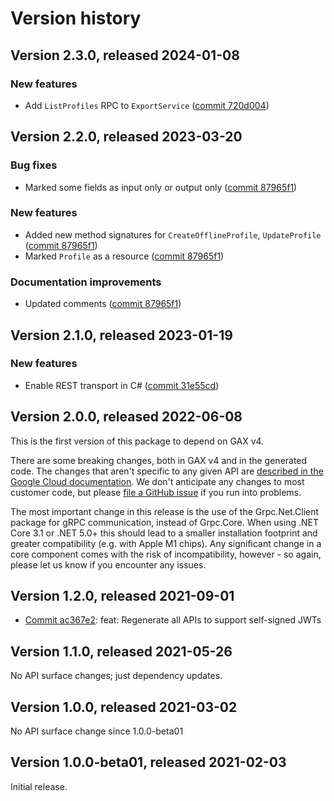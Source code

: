 # Version history

## Version 2.3.0, released 2024-01-08

### New features

- Add `ListProfiles` RPC to `ExportService` ([commit 720d004](https://github.com/googleapis/google-cloud-dotnet/commit/720d004863acc47395697f6bfcb54063f4dd529f))

## Version 2.2.0, released 2023-03-20

### Bug fixes

- Marked some fields as input only or output only ([commit 87965f1](https://github.com/googleapis/google-cloud-dotnet/commit/87965f1990e2eb027e01dfc9f1c7658794bc26b5))

### New features

- Added new method signatures for `CreateOfflineProfile`, `UpdateProfile` ([commit 87965f1](https://github.com/googleapis/google-cloud-dotnet/commit/87965f1990e2eb027e01dfc9f1c7658794bc26b5))
- Marked `Profile` as a resource ([commit 87965f1](https://github.com/googleapis/google-cloud-dotnet/commit/87965f1990e2eb027e01dfc9f1c7658794bc26b5))

### Documentation improvements

- Updated comments ([commit 87965f1](https://github.com/googleapis/google-cloud-dotnet/commit/87965f1990e2eb027e01dfc9f1c7658794bc26b5))

## Version 2.1.0, released 2023-01-19

### New features

- Enable REST transport in C# ([commit 31e55cd](https://github.com/googleapis/google-cloud-dotnet/commit/31e55cdbafe12bfae68e28a75a1b75ceb445684f))

## Version 2.0.0, released 2022-06-08

This is the first version of this package to depend on GAX v4.

There are some breaking changes, both in GAX v4 and in the generated
code. The changes that aren't specific to any given API are [described in the Google Cloud
documentation](https://cloud.google.com/dotnet/docs/reference/help/breaking-gax4).
We don't anticipate any changes to most customer code, but please [file a
GitHub issue](https://github.com/googleapis/google-cloud-dotnet/issues/new/choose)
if you run into problems.

The most important change in this release is the use of the Grpc.Net.Client package
for gRPC communication, instead of Grpc.Core. When using .NET Core 3.1 or .NET 5.0+
this should lead to a smaller installation footprint and greater compatibility (e.g.
with Apple M1 chips). Any significant change in a core component comes with the risk
of incompatibility, however - so again, please let us know if you encounter any
issues.
## Version 1.2.0, released 2021-09-01

- [Commit ac367e2](https://github.com/googleapis/google-cloud-dotnet/commit/ac367e2): feat: Regenerate all APIs to support self-signed JWTs

## Version 1.1.0, released 2021-05-26

No API surface changes; just dependency updates.

## Version 1.0.0, released 2021-03-02

No API surface change since 1.0.0-beta01

## Version 1.0.0-beta01, released 2021-02-03

Initial release.
